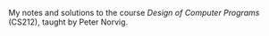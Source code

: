 My notes and solutions to the course *Design of Computer Programs* (CS212), taught by Peter Norvig.
